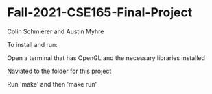 # Fall-2021-CSE165-Final-Project
Colin Schmierer and Austin Myhre

To install and run:

Open a terminal that has OpenGL and the necessary libraries installed

Naviated to the folder for this project

Run 'make' and then 'make run'
